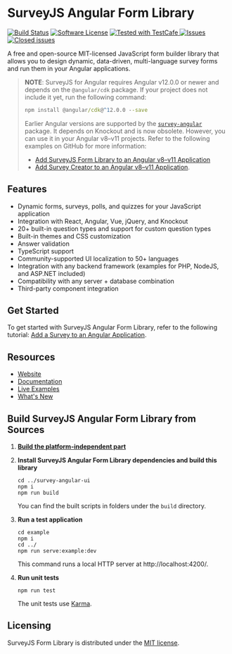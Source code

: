 # SurveyJS Angular Form Library

[![Build Status](https://dev.azure.com/SurveyJS/SurveyJS%20Integration%20Tests/_apis/build/status/SurveyJS%20Library?branchName=master)](https://dev.azure.com/SurveyJS/SurveyJS%20Integration%20Tests/_build/latest?definitionId=7&branchName=master)
[![Software License](https://img.shields.io/badge/license-MIT-brightgreen.svg?style=flat)](LICENSE)
<a href="https://github.com/DevExpress/testcafe">
<img alt="Tested with TestCafe" src="https://img.shields.io/badge/tested%20with-TestCafe-2fa4cf.svg">
</a>
<a href="https://github.com/surveyjs/survey-library/issues">
<img alt="Issues" title="Open Issues" src="https://img.shields.io/github/issues/surveyjs/survey-library.svg">
</a>
<a href="https://github.com/surveyjs/survey-library/issues?utf8=%E2%9C%93&q=is%3Aissue+is%3Aclosed+">
<img alt="Closed issues" title="Closed Issues" src="https://img.shields.io/github/issues-closed/surveyjs/survey-library.svg">
</a>

A free and open-source MIT-licensed JavaScript form builder library that allows you to design dynamic, data-driven, multi-language survey forms and run them in your Angular applications.

> **NOTE**: SurveyJS for Angular requires Angular v12.0.0 or newer and depends on the `@angular/cdk` package. If your project does not include it yet, run the following command:
>
> ```cmd
> npm install @angular/cdk@^12.0.0 --save
> ```
>
> Earlier Angular versions are supported by the [`survey-angular`](https://www.npmjs.com/package/survey-angular) package. It depends on Knockout and is now obsolete. However, you can use it in your Angular v8&ndash;v11 projects. Refer to the following examples on GitHub for more information:
> 
> - [Add SurveyJS Form Library to an Angular v8&ndash;v11 Application](https://github.com/surveyjs/code-examples/tree/main/legacy-angular/form-library)
> - [Add Survey Creator to an Angular v8&ndash;v11 Application](https://github.com/surveyjs/code-examples/tree/main/legacy-angular/survey-creator).


## Features

- Dynamic forms, surveys, polls, and quizzes for your JavaScript application
- Integration with React, Angular, Vue, jQuery, and Knockout
- 20+ built-in question types and support for custom question types
- Built-in themes and CSS customization
- Answer validation
- TypeScript support
- Community-supported UI localization to 50+ languages
- Integration with any backend framework (examples for PHP, NodeJS, and ASP.NET included)
- Compatibility with any server + database combination
- Third-party component integration

## Get Started

To get started with SurveyJS Angular Form Library, refer to the following tutorial: [Add a Survey to an Angular Application](https://surveyjs.io/Documentation/Library?id=get-started-angular).

## Resources

- [Website](https://surveyjs.io/)
- [Documentation](https://surveyjs.io/Documentation/Library)
- [Live Examples](https://surveyjs.io/form-library/examples/nps-question/angular)
- [What's New](https://surveyjs.io/WhatsNew)

## Build SurveyJS Angular Form Library from Sources

1. [**Build the platform-independent part**](../survey-core/README.md#survey-model-platform-independent-part)

2. **Install SurveyJS Angular Form Library dependencies and build this library**

    ```
    cd ../survey-angular-ui
    npm i
    npm run build
    ```

    You can find the built scripts in folders under the `build` directory.

3. **Run a test application**

    ```
    cd example
    npm i
    cd ../ 
    npm run serve:example:dev
    ```

    This command runs a local HTTP server at http://localhost:4200/.

4. **Run unit tests**

    ```
    npm run test
    ```

    The unit tests use [Karma](https://karma-runner.github.io/6.3/index.html).

## Licensing

SurveyJS Form Library is distributed under the [MIT license](https://github.com/surveyjs/survey-library/blob/master/LICENSE).